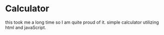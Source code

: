 # Calculator
this took me a long time so I am quite proud of it. simple calculator utilizing html and javaScript.
